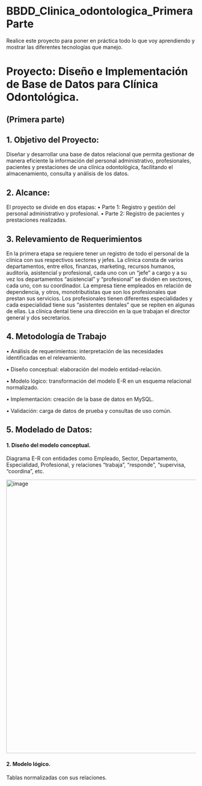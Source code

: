 # BBDD_Clinica_odontologica_PrimeraParte
Realice este proyecto para poner en práctica todo lo que voy aprendiendo y mostrar las diferentes tecnologías que manejo.

# Proyecto: Diseño e Implementación de Base de Datos para Clínica Odontológica. 
## (Primera parte)


## 1.	Objetivo del Proyecto:

Diseñar y desarrollar una base de datos relacional que permita gestionar de manera eficiente la información del personal administrativo, profesionales, pacientes y prestaciones de una clínica odontológica, facilitando el almacenamiento, consulta y análisis de los datos.

## 2.	Alcance:

El proyecto se divide en dos etapas:
•	Parte 1: Registro y gestión del personal administrativo y profesional.
•	Parte 2: Registro de pacientes y prestaciones realizadas.

## 3.	 Relevamiento de Requerimientos
En la primera etapa se requiere tener un registro de todo el personal de la clínica con sus respectivos sectores y jefes.
La clínica consta de varios departamentos, entre ellos, finanzas, marketing, recursos humanos, auditoría, asistencial y profesional, cada uno con un “jefe” a cargo y a su vez los departamentos “asistencial” y “profesional” se dividen en sectores, cada uno, con su coordinador. La empresa tiene empleados en relación de dependencia, y otros, monotributistas que son los profesionales que prestan sus servicios. 
Los profesionales tienen diferentes especialidades y cada especialidad tiene sus “asistentes dentales” que se repiten en algunas de ellas. La clínica dental tiene una dirección en la que trabajan el director general y dos secretarios. 


## 4.	Metodología de Trabajo
•	Análisis de requerimientos: interpretación de las necesidades identificadas en el relevamiento.

•	Diseño conceptual: elaboración del modelo entidad-relación.

•	Modelo lógico: transformación del modelo E-R en un esquema relacional normalizado.

•	Implementación: creación de la base de datos en MySQL.

•	Validación: carga de datos de prueba y consultas de uso común.


## 5.	Modelado de Datos:
#### 1.	Diseño del modelo conceptual.
Diagrama E-R con entidades como Empleado, Sector, Departamento, Especialidad, Profesional, y relaciones “trabaja”, “responde”, “supervisa, “coordina”, etc. 


<img width="746" height="725" alt="image" src="https://github.com/user-attachments/assets/8fe66bfb-f63f-445d-814a-aeeff4aa3187" />

#### 2.	Modelo lógico.
Tablas normalizadas con sus relaciones.



